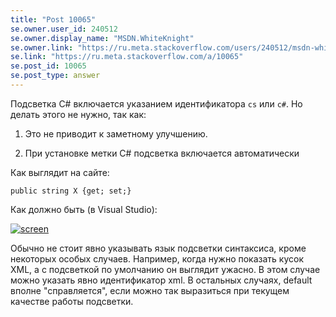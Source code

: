 ```yaml
---
title: "Post 10065"
se.owner.user_id: 240512
se.owner.display_name: "MSDN.WhiteKnight"
se.owner.link: "https://ru.meta.stackoverflow.com/users/240512/msdn-whiteknight"
se.link: "https://ru.meta.stackoverflow.com/a/10065"
se.post_id: 10065
se.post_type: answer
---
```

<p>Подсветка С# включается указанием идентификатора <code>cs</code> или <code>c#</code>. Но делать этого не нужно, так как: </p>

<ol>
<li><p>Это не приводит к заметному улучшению. </p></li>
<li><p>При установке метки C# подсветка включается автоматически</p></li>
</ol>

<p>Как выглядит на сайте:</p>

<pre class="lang-cs prettyprint-override"><code>public string X {get; set;}
</code></pre>

<p>Как должно быть (в Visual Studio):</p>

<p><a href="https://i.stack.imgur.com/ECctt.png" rel="nofollow noreferrer"><img src="https://i.stack.imgur.com/ECctt.png" alt="screen"></a></p>

<p>Обычно не стоит явно указывать язык подсветки синтаксиса, кроме некоторых особых случаев. Например, когда нужно показать кусок XML, а с подсветкой по умолчанию он выглядит ужасно. В этом случае можно указать явно идентификатор xml. В остальных случаях, default вполне "справляется", если можно так выразиться при текущем качестве работы подсветки.</p>
